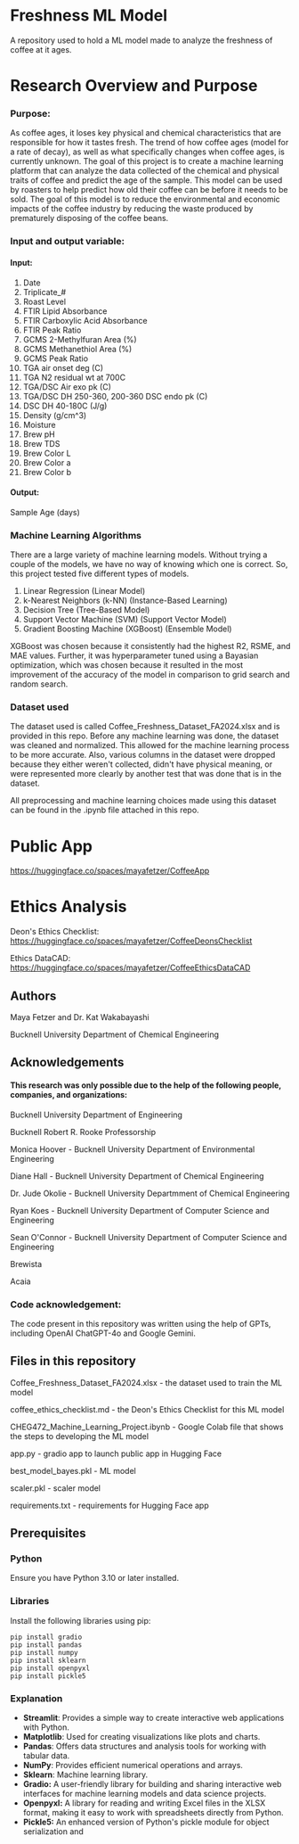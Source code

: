 # Freshness ML Model

A repository used to hold a ML model made to analyze the freshness of coffee at it ages.

# Research Overview and Purpose

### Purpose:

As coffee ages, it loses key physical and chemical characteristics that are responsible for how it tastes fresh. The trend of how coffee ages (model for a rate of decay), as well as
what specifically changes when coffee ages, is currently unknown. The goal of this project is to create a machine learning platform that can analyze the data collected of the chemical
and physical traits of coffee and predict the age of the sample. This model can be used by roasters to help predict how old their coffee can be before it needs to be sold. The goal
of this model is to reduce the environmental and economic impacts of the coffee industry by reducing the waste produced by prematurely disposing of the coffee beans. 

### Input and output variable:

#### Input:
1. Date
2. Triplicate_#
3. Roast Level
4. FTIR Lipid Absorbance
5. FTIR Carboxylic Acid Absorbance
6. FTIR Peak Ratio
7. GCMS 2-Methylfuran Area (%)
8. GCMS Methanethiol Area (%)
9. GCMS Peak Ratio
10. TGA air onset deg (C)
11. TGA N2 residual wt at 700C
12. TGA/DSC Air exo pk (C)
13. TGA/DSC DH 250-360, 200-360	DSC endo pk (C)
14. DSC DH 40-180C (J/g)
15. Density (g/cm^3)
16. Moisture
17. Brew pH
18. Brew TDS
19. Brew Color L
20. Brew Color a
21. Brew Color b

#### Output: 

Sample Age (days)

### Machine Learning Algorithms

There are a large variety of machine learning models. Without trying a couple of the models, we have no way of knowing which one is correct. So, this project tested five different types of models. 

1. Linear Regression (Linear Model)
2. k-Nearest Neighbors (k-NN) (Instance-Based Learning)
3. Decision Tree (Tree-Based Model)
4. Support Vector Machine (SVM) (Support Vector Model)
5. Gradient Boosting Machine (XGBoost) (Ensemble Model)

XGBoost was chosen because it consistently had the highest R2, RSME, and MAE values. Further, it was hyperparameter tuned using a Bayasian optimization, which was chosen because it resulted in the most improvement of the accuracy of the model in comparison to grid search and random search. 

### Dataset used

The dataset used is called Coffee_Freshness_Dataset_FA2024.xlsx and is provided in this repo. Before any machine learning was done, the dataset was cleaned and normalized. This allowed for the machine learning process to be more accurate. Also, various columns in the dataset were dropped because they either weren't collected, didn't have physical meaning, or were represented more clearly by another test that was done that is in the dataset. 

All preprocessing and machine learning choices made using this dataset can be found in the .ipynb file attached in this repo. 

# Public App

https://huggingface.co/spaces/mayafetzer/CoffeeApp

# Ethics Analysis

Deon's Ethics Checklist: https://huggingface.co/spaces/mayafetzer/CoffeeDeonsChecklist

Ethics DataCAD: https://huggingface.co/spaces/mayafetzer/CoffeeEthicsDataCAD

## Authors
Maya Fetzer and Dr. Kat Wakabayashi

Bucknell University Department of Chemical Engineering

## Acknowledgements 
#### This research was only possible due to the help of the following people, companies, and organizations:

Bucknell University Department of Engineering

Bucknell Robert R. Rooke Professorship 

Monica Hoover - Bucknell University Department of Environmental Engineering

Diane Hall - Bucknell University Department of Chemical Engineering

Dr. Jude Okolie - Bucknell University Departmment of Chemical Engineering

Ryan Koes - Bucknell University Department of Computer Science and Engineering

Sean O'Connor  - Bucknell University Department of Computer Science and Engineering

Brewista

Acaia

### Code acknowledgement:
The code present in this repository was written using the help of GPTs, including OpenAI ChatGPT-4o and Google Gemini. 

## Files in this repository

Coffee_Freshness_Dataset_FA2024.xlsx - the dataset used to train the ML model 

coffee_ethics_checklist.md - the Deon's Ethics Checklist for this ML model 

CHEG472_Machine_Learning_Project.ibynb - Google Colab file that shows the steps to developing the ML model

app.py - gradio app to launch public app in Hugging Face

best_model_bayes.pkl - ML model

scaler.pkl - scaler model 

requirements.txt - requirements for Hugging Face app 

## Prerequisites

### Python
Ensure you have Python 3.10 or later installed.

### Libraries
Install the following libraries using pip:

```
pip install gradio
pip install pandas
pip install numpy
pip install sklearn
pip install openpyxl
pip install pickle5
```

### Explanation

- **Streamlit**: Provides a simple way to create interactive web applications with Python.
- **Matplotlib**: Used for creating visualizations like plots and charts.
- **Pandas**: Offers data structures and analysis tools for working with tabular data.
- **NumPy**: Provides efficient numerical operations and arrays.
- **Sklearn**: Machine learning library.
- **Gradio:** A user-friendly library for building and sharing interactive web interfaces for machine learning models and data science projects.
- **Openpyxl:** A library for reading and writing Excel files in the XLSX format, making it easy to work with spreadsheets directly from Python.
- **Pickle5:** An enhanced version of Python's pickle module for object serialization and
